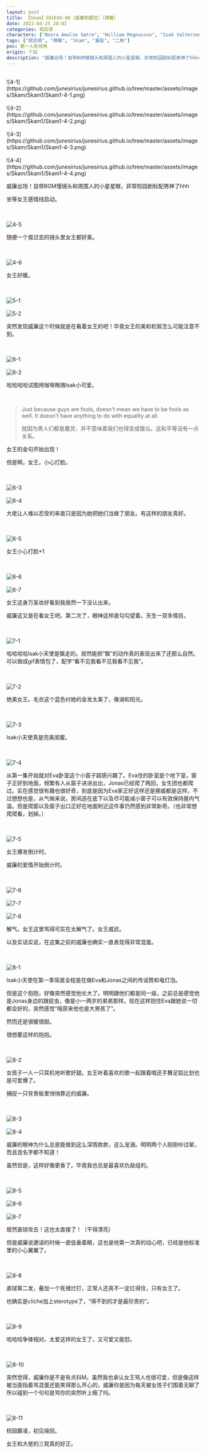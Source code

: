 ```yaml
---
layout: post
title: 【Skam】S01E04-08（威廉和娜拉）（弹幕）
date: 2022-04-25 20:01
categories: 观后感
characters: ["Noora Amalie Sætre", "William Magnusson", "Isak Valtersen"]
tags: ["观后感", "弹幕", "Skam", "羞耻", "二刷"]
pov: 第一人称视角
origin: 个站
description: "威廉出场！自带BGM慢镜头和周围人的小星星眼，非常校园剧标配男神了hhh<br>坐等女王感情线启动。<br>“就因为男人们都是蠢货，并不意味着我们也得变成傻瓜。这和平等没有一点关系。”"
---
```


<br>
![4-1](https://github.com/junesirius/junesirius.github.io/tree/master/assets/images/Skam/Skam1/Skam1-4-1.png)
<br><br>
![4-2](https://github.com/junesirius/junesirius.github.io/tree/master/assets/images/Skam/Skam1/Skam1-4-2.png)
<br><br>
![4-3](https://github.com/junesirius/junesirius.github.io/tree/master/assets/images/Skam/Skam1/Skam1-4-3.png)
<br><br>
![4-4](https://github.com/junesirius/junesirius.github.io/tree/master/assets/images/Skam/Skam1/Skam1-4-4.png)
<br>

威廉出场！自带BGM慢镜头和周围人的小星星眼，非常校园剧标配男神了hhh

坐等女王感情线启动。

<br><br>
![4-5](https://github.com/junesirius/junesirius.github.io/tree/master/assets/images/Skam/Skam1/Skam1-4-5.png)
<br>

随便一个晃过去的镜头里女王都好美。

<br><br>
![4-6](https://github.com/junesirius/junesirius.github.io/tree/master/assets/images/Skam/Skam1/Skam1-4-6.png)
<br>

女王好暖。

<br><br>
![5-1](https://github.com/junesirius/junesirius.github.io/tree/master/assets/images/Skam/Skam1/Skam1-5-1.png)
<br><br>
![5-2](https://github.com/junesirius/junesirius.github.io/tree/master/assets/images/Skam/Skam1/Skam1-5-2.png)
<br>

突然发现威廉这个时候就是在看着女王的吧！毕竟女王的美和机智怎么可能注意不到。

<br><br>
![6-1](https://github.com/junesirius/junesirius.github.io/tree/master/assets/images/Skam/Skam1/Skam1-6-1.png)
<br><br>
![6-2](https://github.com/junesirius/junesirius.github.io/tree/master/assets/images/Skam/Skam1/Skam1-6-2.png)
<br>

哈哈哈哈试图用咖啡贿赂Isak小可爱。

<br>

> Just because guys are fools, doesn't mean we have to be fools as well. It doesn't have anything to do with equality at all.
>
> 就因为男人们都是蠢货，并不意味着我们也得变成傻瓜。这和平等没有一点关系。

女王的金句开始出现！

但是啊，女王，小心打脸。

<br><br>
![6-3](https://github.com/junesirius/junesirius.github.io/tree/master/assets/images/Skam/Skam1/Skam1-6-3.png)
<br><br>
![6-4](https://github.com/junesirius/junesirius.github.io/tree/master/assets/images/Skam/Skam1/Skam1-6-4.png)
<br>

大佬让人难以忍受的率直只是因为她把她们当做了朋友。有这样的朋友真好。

<br><br>
![6-5](https://github.com/junesirius/junesirius.github.io/tree/master/assets/images/Skam/Skam1/Skam1-6-5.png)
<br>

女王小心打脸+1

<br><br>
![6-6](https://github.com/junesirius/junesirius.github.io/tree/master/assets/images/Skam/Skam1/Skam1-6-6.png)
<br><br>
![6-7](https://github.com/junesirius/junesirius.github.io/tree/master/assets/images/Skam/Skam1/Skam1-6-7.png)
<br>

女王这身万圣妆好看到我居然一下没认出来。

威廉这又是在看女王吧。第二次了，眼神这样直勾勾望着。天生一双多情目。

<br><br>
![7-1](https://github.com/junesirius/junesirius.github.io/tree/master/assets/images/Skam/Skam1/Skam1-7-1.png)
<br>

哈哈哈哈Isak小天使是飘走的。居然能把“飘”的动作真的表现出来了还那么自然。可以做成gif表情包了，配字“看不见我看不见我看不见我”。

<br><br>
![7-2](https://github.com/junesirius/junesirius.github.io/tree/master/assets/images/Skam/Skam1/Skam1-7-2.png)
<br>

绝美女王。毛衣这个蓝色衬她的金发太美了，像湖和阳光。

<br><br>
![7-3](https://github.com/junesirius/junesirius.github.io/tree/master/assets/images/Skam/Skam1/Skam1-7-3.png)
<br>

Isak小天使真是完美闺蜜。

<br><br>
![7-4](https://github.com/junesirius/junesirius.github.io/tree/master/assets/images/Skam/Skam1/Skam1-7-4.png)
<br>

从第一集开始就对Eva卧室这个小窗子超感兴趣了。Eva住的卧室是个地下室，窗子正好到地面，频繁有人从窗子进进出出，Jonas已经爬了两回，女生团也都爬过。实在感觉很有趣也很好奇，到底是因为Eva家正好这样还是挪威都是这样。不过想想也是，从气候来说，房间造在底下以及尽可能减小窗子可以有效保持屋内气温。但是爬窗以及窗子出口正好在地面附近这件事仍然感到非常新奇。（也非常想爬爬看，划掉。）

<br><br>
![7-5](https://github.com/junesirius/junesirius.github.io/tree/master/assets/images/Skam/Skam1/Skam1-7-5.png)
<br>

女王爆发倒计时。

威廉的爱情开始倒计时。

<br><br>
![7-6](https://github.com/junesirius/junesirius.github.io/tree/master/assets/images/Skam/Skam1/Skam1-7-6.png)
<br><br>
![7-7](https://github.com/junesirius/junesirius.github.io/tree/master/assets/images/Skam/Skam1/Skam1-7-7.png)
<br><br>
![7-8](https://github.com/junesirius/junesirius.github.io/tree/master/assets/images/Skam/Skam1/Skam1-7-8.png)
<br>

解气。女王这里骂得可实在太解气了。女王威武。

以及实话实说，在这集之前的威廉也确实一直表现得非常混蛋。

<br><br>
![8-1](https://github.com/junesirius/junesirius.github.io/tree/master/assets/images/Skam/Skam1/Skam1-8-1.png)
<br>

Isak小天使在第一季简直全程是在做Eva和Jonas之间的传话筒和电灯泡。

但是这个抱抱，好像突然感觉他长大了。明明跟他们都是同一级，之前总是感觉他是Jonas身边的跟屁虫，像是小一两岁的弟弟那样。现在这样抱住Eva跟她说一切都会好的，突然感觉“哦原来他也是大男孩了”。

然而还是很暖很甜。

很想要这样的抱抱。

<br><br>
![8-2](https://github.com/junesirius/junesirius.github.io/tree/master/assets/images/Skam/Skam1/Skam1-8-2.png)
<br>

女孩子一人一只耳机地听歌好甜。女王听着喜欢的歌一起跟着唱还手舞足蹈比划也是可爱爆了。

捕捉一只背景板里悄悄靠近的威廉。

<br><br>
![8-3](https://github.com/junesirius/junesirius.github.io/tree/master/assets/images/Skam/Skam1/Skam1-8-3.png)
<br><br>
![8-4](https://github.com/junesirius/junesirius.github.io/tree/master/assets/images/Skam/Skam1/Skam1-8-4.png)
<br>

威廉的眼神为什么总是能做到这么深情款款，这么宠溺。明明两个人刚刚吵过架，而且连名字都不知道！

虽然但是，这样好像更香了。毕竟我也总是最喜欢仇敌组的。

<br><br>
![8-5](https://github.com/junesirius/junesirius.github.io/tree/master/assets/images/Skam/Skam1/Skam1-8-5.png)
<br><br>
![8-6](https://github.com/junesirius/junesirius.github.io/tree/master/assets/images/Skam/Skam1/Skam1-8-6.png)
<br><br>
![8-7](https://github.com/junesirius/junesirius.github.io/tree/master/assets/images/Skam/Skam1/Skam1-8-7.png)
<br>

居然直球攻击！这也太直接了！（干得漂亮）

但是威廉说邀请的时候一直低垂着眼，这也是他第一次真的动心吧，已经是他标准里的小心翼翼了。

<br><br>
![8-8](https://github.com/junesirius/junesirius.github.io/tree/master/assets/images/Skam/Skam1/Skam1-8-8.png)
<br>

直球第二发，叠加一个死缠烂打，正常人还真不一定扛得住，只有女王了。

也确实是cliche加上sterotype了，“得不到的才是最珍贵的”。

<br><br>
![8-9](https://github.com/junesirius/junesirius.github.io/tree/master/assets/images/Skam/Skam1/Skam1-8-9.png)
<br>

哈哈哈争锋相对。太爱这样的女王了，又可爱又能怼。

<br><br>
![8-10](https://github.com/junesirius/junesirius.github.io/tree/master/assets/images/Skam/Skam1/Skam1-8-10.png)
<br>

突然觉得，威廉你是不是有点抖M。虽然我也承认女王骂人也很可爱，但是像这样被当面指着骂混蛋还能笑得那么开心的，威廉你是因为每天被女孩子们围着无聊了所以碰到一个句句是骂你的突然听上瘾了吗。

<br><br>
![8-11](https://github.com/junesirius/junesirius.github.io/tree/master/assets/images/Skam/Skam1/Skam1-8-11.png)
<br>

校园霸凌，初见端倪。

女王和大佬的三观真的好正。
